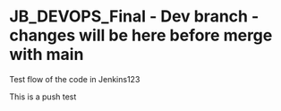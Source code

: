 # JB_DEVOPS_Final - Dev branch - changes will be here before merge with main
Test flow of the code in Jenkins123

This is a push test
